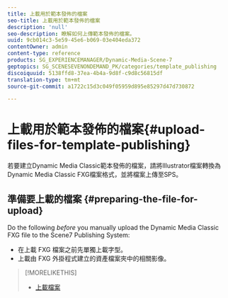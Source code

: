 ```yaml
---
title: 上載用於範本發佈的檔案
seo-title: 上載用於範本發佈的檔案
description: 'null'
seo-description: 瞭解如何上傳範本發佈的檔案。
uuid: 9cb014c3-5e59-45e6-b069-03e404eda372
contentOwner: admin
content-type: reference
products: SG_EXPERIENCEMANAGER/Dynamic-Media-Scene-7
geptopics: SG_SCENESEVENONDEMAND_PK/categories/template_publishing
discoiquuid: 5138ffd8-37ea-4b4a-9d8f-c9d8c56815df
translation-type: tm+mt
source-git-commit: a1722c15d3c049f05959d895e85297d47d730872

---
```



# 上載用於範本發佈的檔案{#upload-files-for-template-publishing}

若要建立Dynamic Media Classic範本發佈的檔案，請將Illustrator檔案轉換為Dynamic Media Classic FXG檔案格式，並將檔案上傳至SPS。

## 準備要上載的檔案 {#preparing-the-file-for-upload}

Do the following *before* you manually upload the Dynamic Media Classic FXG file to the Scene7 Publishing System:

* 在上載 FXG 檔案之前先單獨上載字型。
* 上載由 FXG 外掛程式建立的資產檔案夾中的相關影像。

>[!MORELIKETHIS]
>
>* [上載檔案](uploading-files.md#uploading_your_files)

